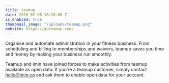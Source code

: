 ```yaml
---
title: teamup
date: 2018-02-08 10:20:00 Z
is_enabled: true
thumbnail_image: "/uploads/teamup.png"
website: https://goteamup.com/
---
```


Organise and automate administration in your fitness business. From scheduling and billing to memberships and waivers, teamup saves you time and money by making your business run smoothly.

Teamup and imin have joined forces to make activities from teamup available as open data. If you’re a teamup customer, simply contact [hello@imin.co](mailto:hello@imin.co) and ask them to enable open data for your account.